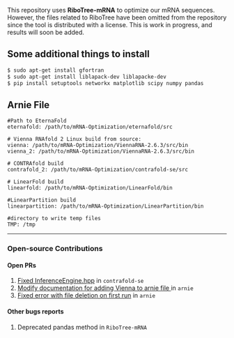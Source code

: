 This repository uses **RiboTree-mRNA** to optimize our mRNA sequences. However, the files related to RiboTree have been omitted from the repository since the tool is distributed with a license. This is work in progress, and results will soon be added.

## Some additional things to install

```bash
$ sudo apt-get install gfortran
$ sudo apt-get install liblapack-dev liblapacke-dev
$ pip install setuptools networkx matplotlib scipy numpy pandas
```

## Arnie File

```
#Path to EternaFold
eternafold: /path/to/mRNA-Optimization/eternafold/src

# Vienna RNAfold 2 Linux build from source:
vienna: /path/to/mRNA-Optimization/ViennaRNA-2.6.3/src/bin
vienna_2: /path/to/mRNA-Optimization/ViennaRNA-2.6.3/src/bin

# CONTRAfold build
contrafold_2: /path/to/mRNA-Optimization/contrafold-se/src

# LinearFold build
linearfold: /path/to/mRNA-Optimization/LinearFold/bin

#LinearPartition build
linearpartition: /path/to/mRNA-Optimization/LinearPartition/bin

#directory to write temp files
TMP: /tmp
```
---

### Open-source Contributions 

#### Open PRs
1. [Fixed InferenceEngine.hpp](https://github.com/csfoo/contrafold-se/pull/4) in `contrafold-se`
2. [Modify documentation for adding Vienna to arnie file ](https://github.com/DasLab/arnie/pull/30) in `arnie`
3. [Fixed error with file deletion on first run](https://github.com/DasLab/arnie/pull/31) in `arnie`

#### Other bugs reports

1. Deprecated pandas method in `RiboTree-mRNA`
